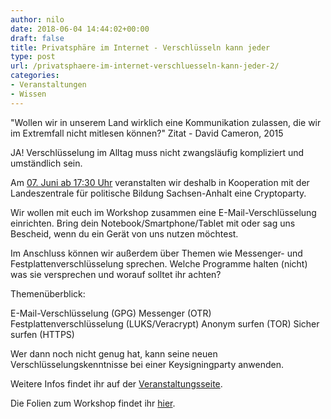 ```yaml
---
author: nilo
date: 2018-06-04 14:44:02+00:00
draft: false
title: Privatsphäre im Internet - Verschlüsseln kann jeder
type: post
url: /privatsphaere-im-internet-verschluesseln-kann-jeder-2/
categories:
- Veranstaltungen
- Wissen
---
```


"Wollen wir in unserem Land wirklich eine Kommunikation zulassen, die
wir im Extremfall nicht mitlesen können?" Zitat - David Cameron, 2015

JA! Verschlüsselung im Alltag muss nicht zwangsläufig kompliziert und
umständlich sein.

Am [07. Juni ab 17:30 Uhr](/cryptoparty/) veranstalten wir deshalb in Kooperation mit der Landeszentrale für politische Bildung Sachsen-Anhalt eine Cryptoparty.<!-- more -->

Wir wollen mit euch im Workshop zusammen eine
E-Mail-Verschlüsselung einrichten.
Bring dein Notebook/Smartphone/Tablet mit oder
sag uns Bescheid, wenn du ein Gerät von uns nutzen möchtest.

Im Anschluss können wir außerdem über Themen wie Messenger- und
Festplattenverschlüsselung sprechen. Welche Programme halten (nicht) was
sie versprechen und worauf solltet ihr achten?

Themenüberblick:

E-Mail-Verschlüsselung (GPG)
Messenger (OTR)
Festplattenverschlüsselung (LUKS/Veracrypt)
Anonym surfen (TOR)
Sicher surfen (HTTPS)

Wer dann noch nicht genug hat, kann seine neuen
Verschlüsselungskenntnisse bei einer Keysigningparty anwenden.

Weitere Infos findet ihr auf der [Veranstaltungsseite](/cryptoparty/).

Die Folien zum Workshop findet ihr [hier](/wp-content/uploads/2017/11/2017-11-23_gpg.pdf).
